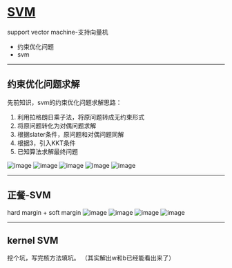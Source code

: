 # [SVM](https://github.com/iLovEing/notebook/issues/15)

support vector machine-支持向量机
- 约束优化问题
- svm


---

## 约束优化问题求解
先前知识，svm的约束优化问题求解思路：
1. 利用拉格朗日乘子法，将原问题转成无约束形式
2. 将原问题转化为对偶问题求解
3. 根据slater条件，原问题和对偶问题同解
4. 根据3，引入KKT条件
5. 已知算法求解最终问题

![image](https://user-images.githubusercontent.com/109459299/224753194-284f184a-b6f0-4b48-ade7-abd391c2a828.png)
![image](https://user-images.githubusercontent.com/109459299/224753398-4db6f84a-0ec4-427f-b4c6-0b13e3d42f4c.png)
![image](https://user-images.githubusercontent.com/109459299/224753526-a8e90401-d2f7-44ec-839e-d85038422fc6.png)
![image](https://user-images.githubusercontent.com/109459299/224753657-97a7e8fc-4044-433e-82b6-07e6022f6d85.png)
![image](https://user-images.githubusercontent.com/109459299/224753714-e390b5bc-0a03-451a-a99d-b884424aed43.png)




---

## 正餐-SVM
hard margin + soft margin
![image](https://user-images.githubusercontent.com/109459299/224754112-cb9ab30c-bf30-48c9-bd99-42f8fc0507e2.png)
![image](https://user-images.githubusercontent.com/109459299/224754320-02d30bfa-4c87-4e77-a527-292d0fc8f231.png)
![image](https://user-images.githubusercontent.com/109459299/224754413-50ca05e3-60df-4302-ad01-d4c4942c101e.png)
![image](https://user-images.githubusercontent.com/109459299/224754475-c1ea23b9-7a01-4662-b77c-e17a0b778704.png)





---

## kernel SVM

挖个坑，写完核方法填坑。
（其实解出w和b已经能看出来了）